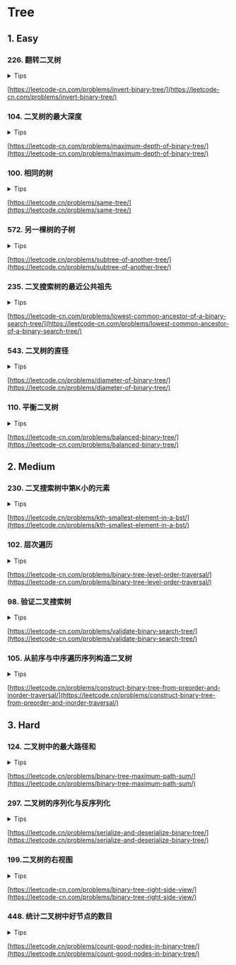 # Tree

## 1. Easy

### 226. 翻转二叉树

<details>
<summary>Tips</summary>

1. 先换左右就是先序遍历
2. 后换就是后序遍历

</details>

[https://leetcode-cn.com/problems/invert-binary-tree/](https://leetcode-cn.com/problems/invert-binary-tree/)

### 104. 二叉树的最大深度

<details>
<summary>Tips</summary>

1. 可以用参数变量,这样就是先计数
2. 也可以不用参数变量这样是叶子节点返回计数

</details>

[https://leetcode-cn.com/problems/maximum-depth-of-binary-tree/](https://leetcode-cn.com/problems/maximum-depth-of-binary-tree/)

### 100. 相同的树

<details>
<summary>Tips</summary>

1. 比较自己和子树

</details>

[https://leetcode.cn/problems/same-tree/](https://leetcode.cn/problems/same-tree/)

### 572. 另一棵树的子树

<details>
<summary>Tips</summary>

1. 子树不是子结构,子树要求相等,所以要么本身是subRoot要么左或右是subRoot
2. 比较相等参考100题

</details>

[https://leetcode.cn/problems/subtree-of-another-tree/](https://leetcode.cn/problems/subtree-of-another-tree/)

### 235. 二叉搜索树的最近公共祖先

<details>
<summary>Tips</summary>

1. 利用l < root < r的性质
2. 根>p和q,说明在左子树中
3. 根<p和q,说明在右子树
4. 说明一边一个或者是当前是p和q之一
5. 建议看下236

</details>

[https://leetcode-cn.com/problems/lowest-common-ancestor-of-a-binary-search-tree/](https://leetcode-cn.com/problems/lowest-common-ancestor-of-a-binary-search-tree/)

### 543. 二叉树的直径

<details>
<summary>Tips</summary>

1. 后续遍历,一个路径=左路径+右路径+1(当前节点)
2. 但是父节点只能使用左路径或右路径+1(当前节点)

</details>

[https://leetcode.cn/problems/diameter-of-binary-tree/](https://leetcode.cn/problems/diameter-of-binary-tree/)

### 110. 平衡二叉树

<details>
<summary>Tips</summary>

1. 后续遍历
2. 每次比较左右的高度如果绝对值差>1了就将答案改为false
3. 返回左右高度的较大值

</details>

[https://leetcode-cn.com/problems/balanced-binary-tree/](https://leetcode-cn.com/problems/balanced-binary-tree/)

## 2. Medium

### 230. 二叉搜索树中第K小的元素

<details>
<summary>Tips</summary>

1. 中序遍历计数即可

</details>

[https://leetcode.cn/problems/kth-smallest-element-in-a-bst/](https://leetcode.cn/problems/kth-smallest-element-in-a-bst/)

### 102. 层次遍历

<details>
<summary>Tips</summary>

1. 用queue

</details>

[https://leetcode-cn.com/problems/binary-tree-level-order-traversal/](https://leetcode-cn.com/problems/binary-tree-level-order-traversal/)

### 98. 验证二叉搜索树

<details>
<summary>Tips</summary>

1. 中序遍历,记录上个根节点的值即可
2. 当前节点一定 > 上个节点

</details>

[https://leetcode-cn.com/problems/validate-binary-search-tree/](https://leetcode-cn.com/problems/validate-binary-search-tree/)

### 105. 从前序与中序遍历序列构造二叉树

<details>
<summary>Tips</summary>

1. 用前序的节点去中序进行切分左右
2. 给前序计数++,作为当前节点
3. 可以用Map存下中序的index加快遍历
4. 可以看下106

</details>

[https://leetcode.cn/problems/construct-binary-tree-from-preorder-and-inorder-traversal/](https://leetcode.cn/problems/construct-binary-tree-from-preorder-and-inorder-traversal/)

## 3. Hard

### 124. 二叉树中的最大路径和

<details>
<summary>Tips</summary>

1. 后续遍历3选2(root+l或者root+r)

</details>


[https://leetcode.cn/problems/binary-tree-maximum-path-sum/](https://leetcode.cn/problems/binary-tree-maximum-path-sum/)

### 297. 二叉树的序列化与反序列化

<details>
<summary>Tips</summary>

1. 前序遍历
2. 将NULL和和分隔符,编码进字符串即可

</details>

[https://leetcode.cn/problems/serialize-and-deserialize-binary-tree/](https://leetcode.cn/problems/serialize-and-deserialize-binary-tree/)

### 199.二叉树的右视图

<details>
<summary>Tips</summary>

1. 先序遍历
2. 但是要记录一个depth
3. 因为存在左子树高于右子树的情况所以只有depth==ans.size()时才进行add

</details>

[https://leetcode-cn.com/problems/binary-tree-right-side-view/](https://leetcode-cn.com/problems/binary-tree-right-side-view/)

### 448. 统计二叉树中好节点的数目

<details>
<summary>Tips</summary>

1. 先序遍历,参数记录一个当前的最大值

</details>

[https://leetcode.cn/problems/count-good-nodes-in-binary-tree/](https://leetcode.cn/problems/count-good-nodes-in-binary-tree/)